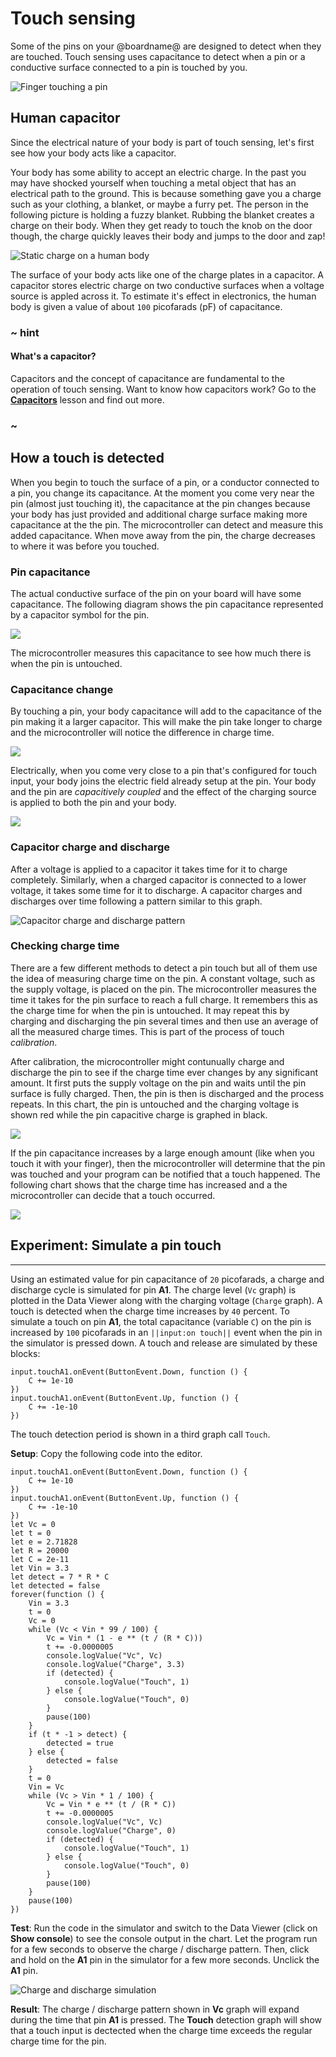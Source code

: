 # Touch sensing

Some of the pins on your @boardname@ are designed to detect when they are touched. Touch sensing uses capacitance to detect when a pin or a conductive surface connected to a pin is touched by you.

![Finger touching a pin](/static/cp/learn/pins-tutorial/touch-input/touch-press.jpg)

## Human capacitor

Since the electrical nature of your body is part of touch sensing, let's first see how your body acts like a capacitor.

Your body has some ability to accept an electric charge. In the past you may have shocked yourself when touching a metal object that has an electrical path to the ground. This is because something gave you a charge such as your clothing, a blanket, or maybe a furry pet. The person in the following picture is holding a fuzzy blanket. Rubbing the blanket creates a charge on their body. When they get ready to touch the knob on the door though, the charge quickly leaves their body and jumps to the door and zap!

![Static charge on a human body](/static/cp/learn/pins-tutorial/touch-input/body-static.gif)

The surface of your body acts like one of the charge plates in a capacitor. A capacitor stores electric charge on two conductive surfaces when a voltage source is appled across it. To estimate it's effect in electronics, the human body is given a value of about `100` picofarads (pF) of capacitance.

### ~ hint

#### What's a capacitor?

Capacitors and the concept of capacitance are fundamental to the operation of touch sensing. Want to know how capacitors work? Go to the **[Capacitors](/learnsystem/pins-tutorial/devices/capacitors)** lesson and find out more.

### ~

## How a touch is detected

When you begin to touch the surface of a pin, or a conductor connected to a pin, you change its capacitance. At the moment you come very near the pin (almost just touching it), the capacitance at the pin changes because your body has just provided and additional charge surface making more capacitance at the the pin. The microcontroller can detect and measure this added capacitance. When move away from the pin, the charge decreases to where it was before you touched.

### Pin capacitance

The actual conductive surface of the pin on your board will have some capacitance. The following diagram shows the pin capacitance represented by a capacitor symbol for the pin.

![](/static/cp/learn/pins-tutorial/touch-input/pin-capacitance.jpg)

The microcontroller measures this capacitance to see how much there is when the pin is untouched.

### Capacitance change

By touching a pin, your body capacitance will add to the capacitance of the pin making it a larger capacitor. This will make the pin take longer to charge and the microcontroller will notice the difference in charge time.

![](/static/cp/learn/pins-tutorial/touch-input/touch-capacitance.jpg)

Electrically, when you come very close to a pin that's configured for touch input, your body joins the electric field already setup at the pin. Your body and the pin are _capacitively coupled_ and the effect of the charging source is applied to both the pin and your body.

![](/static/cp/learn/pins-tutorial/touch-input/pin-touch.gif)

### Capacitor charge and discharge

After a voltage is applied to a capacitor it takes time for it to charge completely. Similarly, when a charged capacitor is connected to a lower voltage, it takes some time for it to discharge. A capacitor charges and discharges over time following a pattern similar to this graph.

![Capacitor charge and discharge pattern](/static/cp/learn/pins-tutorial/touch-input/charge-discharge.jpg)

### Checking charge time

There are a few different methods to detect a pin touch but all of them use the idea of measuring charge time on the pin. A constant voltage, such as the supply voltage, is placed on the pin. The microcontroller measures the time it takes for the pin surface to reach a full charge. It remembers this as the charge time for when the pin is untouched. It may repeat this by charging and discharging the pin several times and then use an average of all the measured charge times. This is part of the process of touch _calibration_.

After calibration, the microcontroller might contunually charge and discharge the pin to see if the charge time ever changes by any significant amount. It first puts the supply voltage on the pin and waits until the pin surface is fully charged. Then, the pin is then is discharged and the process repeats. In this chart, the pin is untouched and the charging voltage is shown red while the pin capacitive charge is graphed in black.

![](/static/cp/learn/pins-tutorial/touch-input/charge-discharge-notouch.jpg)

If the pin capacitance increases by a large enough amount (like when you touch it with your finger), then the microcontroller will determine that the pin was touched and your program can be notified that a touch happened. The following chart shows that the charge time has increased and a the microcontroller can decide that a touch occurred.

![](/static/cp/learn/pins-tutorial/touch-input/charge-discharge-touched.jpg)

## Experiment: Simulate a pin touch

---

Using an estimated value for pin capacitance of ``20`` picofarads, a charge and discharge cycle is simulated for pin **A1**. The charge level (``Vc`` graph) is plotted in the Data Viewer along with the charging voltage (``Charge`` graph). A touch is detected when the charge time increases by `40` percent. To simulate a touch on pin **A1**, the total capacitance (variable ``C``) on the pin is increased by `100` picofarads in an ``||input:on touch||`` event when the pin in the simulator is pressed down. A touch and release are simulated by these blocks:

```block
input.touchA1.onEvent(ButtonEvent.Down, function () {
    C += 1e-10
})
input.touchA1.onEvent(ButtonEvent.Up, function () {
    C += -1e-10
})
```

The touch detection period is shown in a third graph call ``Touch``.

**Setup**: Copy the following code into the editor.

```blocks
input.touchA1.onEvent(ButtonEvent.Down, function () {
    C += 1e-10
})
input.touchA1.onEvent(ButtonEvent.Up, function () {
    C += -1e-10
})
let Vc = 0
let t = 0
let e = 2.71828
let R = 20000
let C = 2e-11
let Vin = 3.3
let detect = 7 * R * C
let detected = false
forever(function () {
    Vin = 3.3
    t = 0
    Vc = 0
    while (Vc < Vin * 99 / 100) {
        Vc = Vin * (1 - e ** (t / (R * C)))
        t += -0.0000005
        console.logValue("Vc", Vc)
        console.logValue("Charge", 3.3)
        if (detected) {
            console.logValue("Touch", 1)
        } else {
            console.logValue("Touch", 0)
        }
        pause(100)
    }
    if (t * -1 > detect) {
        detected = true
    } else {
        detected = false
    }
    t = 0
    Vin = Vc
    while (Vc > Vin * 1 / 100) {
        Vc = Vin * e ** (t / (R * C))
        t += -0.0000005
        console.logValue("Vc", Vc)
        console.logValue("Charge", 0)
        if (detected) {
            console.logValue("Touch", 1)
        } else {
            console.logValue("Touch", 0)
        }
        pause(100)
    }
    pause(100)
})
```

**Test**: Run the code in the simulator and switch to the Data Viewer (click on **Show console**) to see the console output in the chart. Let the program run for a few seconds to observe the charge / discharge pattern. Then, click and hold on the **A1** pin in the simulator for a few more seconds. Unclick the **A1** pin.

![Charge and discharge simulation](/static/cp/learn/pins-tutorial/touch-input/touch-sim.jpg)

**Result**: The charge / discharge pattern shown in **Vc** graph will expand during the time that pin **A1** is pressed. The **Touch** detection graph will show that a touch input is dectected when the charge time exceeds the regular charge time for the pin.
